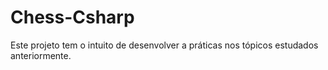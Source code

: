 # Chess-Csharp

Este projeto tem o intuito de desenvolver a práticas nos tópicos estudados anteriormente.
